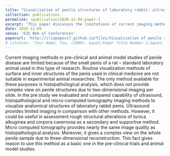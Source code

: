 ```yaml
---
title: "Visualisation of penile structures of laboratory rabbit: ultrasound, histology, and micro-CT"
collection: publications
permalink: /publication/2020-12-04-paper-1
excerpt: 'This paper discusses the limitations of current imaging methods in pre-clinical and animal model studies of penile disease, particularly due to the small size of the rat penis. It presents a comparative study of ultrasound, histopathological analysis, and micro-computed tomography, concluding that micro-computed tomography, due to its ability to provide a three-dimensional view, should be the primary method used in pre-clinical trials and animal model studies.'
date: 2020-12-04
venue: 'E3S Web of Conferences'
paperurl: 'http://iliapopov17.github.io/files/Visualisation of penile structures of laboratory rabbit ultrasound, histology, and micro-CT.pdf'
# citation: 'Your Name, You. (2009). &quot;Paper Title Number 1.&quot; <i>Journal 1</i>. 1(1).'
---
```


Current imaging methods in pre-clinical and animal model studies of penile disease are limited because of the small penis of a rat – standard laboratory animal used in this type of research. Routine visualization methods of surface and inner structures of the penis used in clinical medicine are not suitable in experimental animal researches. The only method available for these purposes is histopathological analysis, which does not provide complex view on penile structures due to two-dimensional imaging per slide. In the pre study we evaluated and compared capability of ultrasound, histopathological and micro-computed tomography imaging methods to visualize anatomical structures of laboratory rabbit penis. Ultrasound provides limited imaging in comparison with other methods. However, it could be useful in assessment rough structural alterations of tunica albuginea and corpora cavernosa as a secondary and supportive method. Micro computed tomography provides nearly the same image quality as histopathological analysis. Moreover, it gives a complex view on the whole penile sample due to three-dimensional reconstruction. This fact gives reason to use this method as a basic one in the pre-clinical trials and animal model studies.
